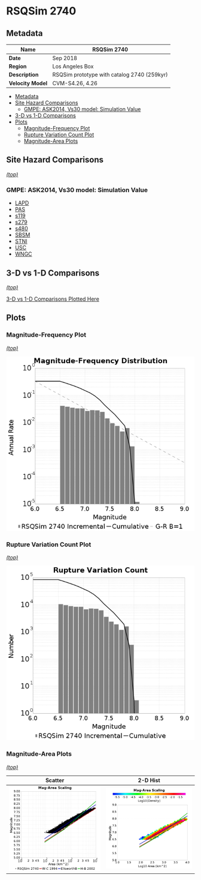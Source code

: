 # RSQSim 2740
## Metadata
| **Name** | RSQSim 2740 |
|-----|-----|
| **Date** | Sep 2018 |
| **Region** | Los Angeles Box |
| **Description** | RSQSim prototype with catalog 2740 (259kyr) |
| **Velocity Model** | CVM-S4.26, 4.26 |

* [Metadata](#metadata)
* [Site Hazard Comparisons](#site-hazard-comparisons)
  * [GMPE: ASK2014, Vs30 model: Simulation Value](#gmpe-ask2014-vs30-model-simulation-value)
* [3-D vs 1-D Comparisons](#3-d-vs-1-d-comparisons)
* [Plots](#plots)
  * [Magnitude-Frequency Plot](#magnitude-frequency-plot)
  * [Rupture Variation Count Plot](#rupture-variation-count-plot)
  * [Magnitude-Area Plots](#magnitude-area-plots)

## Site Hazard Comparisons
*[(top)](#rsqsim-2740)*

### GMPE: ASK2014, Vs30 model: Simulation Value

* [LAPD](site_hazard_LAPD_ASK2014_Vs30Simulation/)
* [PAS](site_hazard_PAS_ASK2014_Vs30Simulation/)
* [s119](site_hazard_s119_ASK2014_Vs30Simulation/)
* [s279](site_hazard_s279_ASK2014_Vs30Simulation/)
* [s480](site_hazard_s480_ASK2014_Vs30Simulation/)
* [SBSM](site_hazard_SBSM_ASK2014_Vs30Simulation/)
* [STNI](site_hazard_STNI_ASK2014_Vs30Simulation/)
* [USC](site_hazard_USC_ASK2014_Vs30Simulation/)
* [WNGC](site_hazard_WNGC_ASK2014_Vs30Simulation/)

## 3-D vs 1-D Comparisons
*[(top)](#rsqsim-2740)*

[3-D vs 1-D Comparisons Plotted Here](3d_1d_comparison/)

## Plots
### Magnitude-Frequency Plot
*[(top)](#rsqsim-2740)*

![MFD](resources/mfd.png)
### Rupture Variation Count Plot
*[(top)](#rsqsim-2740)*

![RV Count](resources/rv_count.png)
### Magnitude-Area Plots
*[(top)](#rsqsim-2740)*

| Scatter | 2-D Hist |
|-----|-----|
| ![MFD Scatter](resources/mag_area.png) | ![MFD Hist](resources/mag_area_hist2D.png) |
